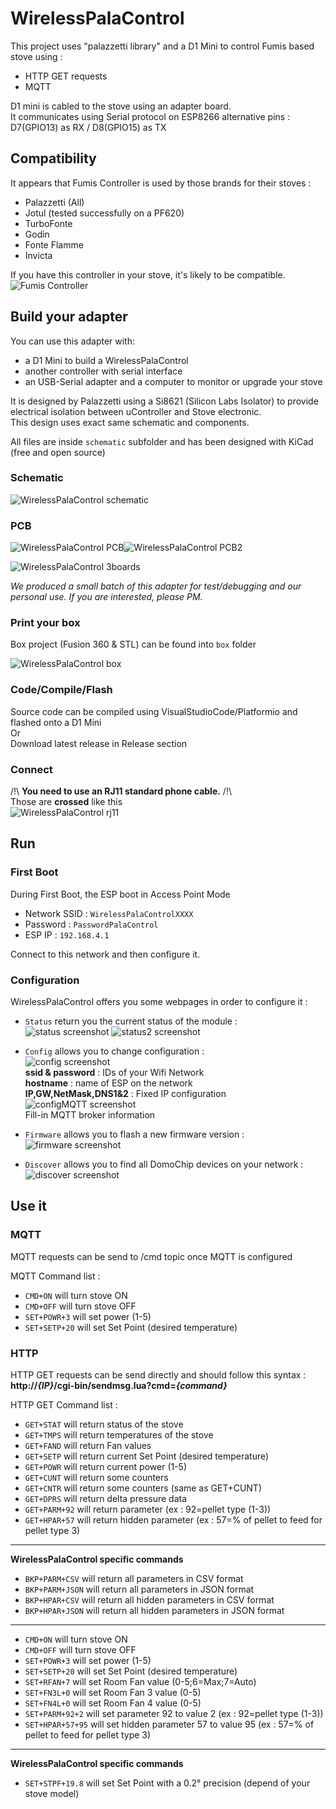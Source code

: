 # WirelessPalaControl

This project uses "palazzetti library" and a D1 Mini to control Fumis based stove using :
 - HTTP GET requests
 - MQTT

D1 mini is cabled to the stove using an adapter board.  
It communicates using Serial protocol on ESP8266 alternative pins : D7(GPIO13) as RX / D8(GPIO15) as TX

## Compatibility

It appears that Fumis Controller is used by those brands for their stoves : 

* Palazzetti (All)
* Jotul (tested successfully on a PF620)
* TurboFonte
* Godin
* Fonte Flamme
* Invicta

If you have this controller in your stove, it's likely to be compatible.  
![Fumis Controller](https://raw.github.com/Domochip/WirelessPalaControl/master/img/fumis.png)

## Build your adapter

You can use this adapter with:
 - a D1 Mini to build a WirelessPalaControl
 - another controller with serial interface
 - an USB-Serial adapter and a computer to monitor or upgrade your stove

It is designed by Palazzetti using a Si8621 (Silicon Labs Isolator) to provide electrical isolation between uController and Stove electronic.  
This design uses exact same schematic and components.


All files are inside `schematic` subfolder and has been designed with KiCad (free and open source)

### Schematic

![WirelessPalaControl schematic](https://raw.github.com/Domochip/WirelessPalaControl/master/img/schematic.png)

### PCB

![WirelessPalaControl PCB](https://raw.github.com/Domochip/WirelessPalaControl/master/img/pcb-top.png)![WirelessPalaControl PCB2](https://raw.github.com/Domochip/WirelessPalaControl/master/img/pcb-bottom.png)

![WirelessPalaControl 3boards](https://raw.github.com/Domochip/WirelessPalaControl/master/img/3boards.png)

*We produced a small batch of this adapter for test/debugging and our personal use.
If you are interested, please PM.*

### Print your box

Box project (Fusion 360 & STL) can be found into `box` folder

![WirelessPalaControl box](https://raw.github.com/Domochip/WirelessPalaControl/master/img/box.png)

### Code/Compile/Flash

Source code can be compiled using VisualStudioCode/Platformio and flashed onto a D1 Mini  
Or  
Download latest release in Release section

### Connect

/!\ **You need to use an RJ11 standard phone cable.** /!\  
Those are **crossed** like this  
![WirelessPalaControl rj11](https://raw.github.com/Domochip/WirelessPalaControl/master/img/rj11-pinout.png)

## Run

### First Boot

During First Boot, the ESP boot in Access Point Mode

- Network SSID : `WirelessPalaControlXXXX`
- Password : `PasswordPalaControl`
- ESP IP : `192.168.4.1`

Connect to this network and then configure it.

### Configuration

WirelessPalaControl offers you some webpages in order to configure it :

- `Status` return you the current status of the module :  
![status screenshot](https://raw.github.com/Domochip/WirelessPalaControl/master/img/status.png)
![status2 screenshot](https://raw.github.com/Domochip/WirelessPalaControl/master/img/status2.png)

- `Config` allows you to change configuration :  
![config screenshot](https://raw.github.com/Domochip/WirelessPalaControl/master/img/config.png)  
  **ssid & password** : IDs of your Wifi Network  
  **hostname** : name of ESP on the network  
  **IP,GW,NetMask,DNS1&2** : Fixed IP configuration  
![configMQTT screenshot](https://raw.github.com/Domochip/WirelessPalaControl/master/img/configMQTT.png)  
  Fill-in MQTT broker information

- `Firmware` allows you to flash a new firmware version :  
![firmware screenshot](https://raw.github.com/Domochip/WirelessPalaControl/master/img/firmware.png)

- `Discover` allows you to find all DomoChip devices on your network :  
![discover screenshot](https://raw.github.com/Domochip/WirelessPalaControl/master/img/discover.png)

## Use it

### MQTT

MQTT requests can be send to /cmd topic once MQTT is configured

MQTT Command list : 
- `CMD+ON` will turn stove ON
- `CMD+OFF` will turn stove OFF
- `SET+POWR+3` will set power (1-5)
- `SET+SETP+20` will set Set Point (desired temperature)

### HTTP

HTTP GET requests can be send directly and should follow this syntax : **http://*{IP}*/cgi-bin/sendmsg.lua?cmd=*{command}***

HTTP GET Command list : 

- `GET+STAT` will return status of the stove
- `GET+TMPS` will return temperatures of the stove
- `GET+FAND` will return Fan values
- `GET+SETP` will return current Set Point (desired temperature)
- `GET+POWR` will return current power (1-5)
- `GET+CUNT` will return some counters
- `GET+CNTR` will return some counters (same as GET+CUNT)
- `GET+DPRS` will return delta pressure data
- `GET+PARM+92` will return parameter (ex : 92=pellet type (1-3))
- `GET+HPAR+57` will return hidden parameter (ex : 57=% of pellet to feed for pellet type 3)
---
**WirelessPalaControl specific commands**
- `BKP+PARM+CSV` will return all parameters in CSV format
- `BKP+PARM+JSON` will return all parameters in JSON format
- `BKP+HPAR+CSV` will return all hidden parameters in CSV format
- `BKP+HPAR+JSON` will return all hidden parameters in JSON format
---
- `CMD+ON` will turn stove ON
- `CMD+OFF` will turn stove OFF
- `SET+POWR+3` will set power (1-5)
- `SET+SETP+20` will set Set Point (desired temperature)
- `SET+RFAN+7` will set Room Fan value (0-5;6=Max;7=Auto)
- `SET+FN3L+0` will set Room Fan 3 value (0-5)
- `SET+FN4L+0` will set Room Fan 4 value (0-5)
- `SET+PARM+92+2` will set parameter 92 to value 2 (ex : 92=pellet type (1-3))
- `SET+HPAR+57+95` will set hidden parameter 57 to value 95 (ex : 57=% of pellet to feed for pellet type 3)
---
**WirelessPalaControl specific commands**
- `SET+STPF+19.8` will set Set Point with a 0.2° precision (depend of your stove model)